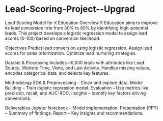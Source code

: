 # Lead-Scoring-Project--Upgrad
Lead Scoring Model for X Education
Overview
X Education aims to improve its lead conversion rate from 30% to 80% by identifying high-potential leads. This project develops a logistic regression model to assign lead scores (0-100) based on conversion likelihood.

Objectives
Predict lead conversion using logistic regression.
Assign lead scores for sales prioritization.
Optimize lead nurturing strategies.

Dataset & Processing
Includes ~9,000 leads with attributes like Lead Source, Website Time, Visits, and Last Activity.
Handles missing values, encodes categorical data, and selects key features.

Methodology
EDA & Preprocessing – Clean and explore data.
Model Building – Train logistic regression model.
Evaluation – Use metrics like precision, recall, and AUC-ROC.
Insights – Identify key factors driving conversions.

Deliverables
Jupyter Notebook – Model implementation.
Presentation (PPT) – Summary of findings.
Report – Key insights and recommendations.
